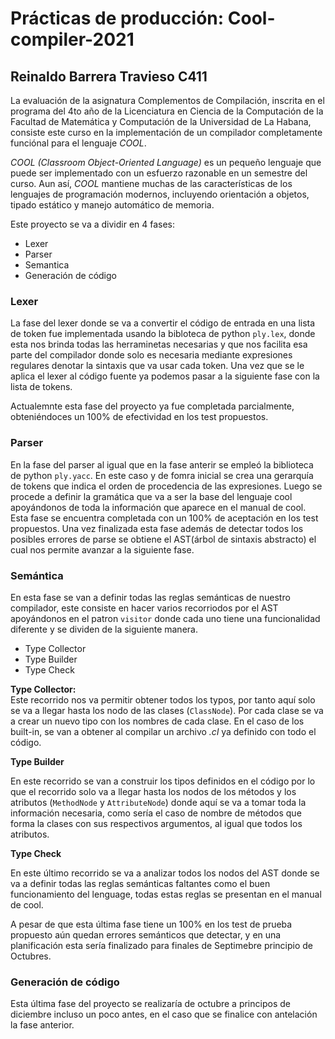 
# Prácticas de producción: Cool-compiler-2021

## Reinaldo Barrera Travieso C411  

La evaluación de la asignatura Complementos de Compilación, inscrita en el programa del 4to año de la Licenciatura en Ciencia de la Computación de la Facultad de Matemática y Computación de la
Universidad de La Habana, consiste este curso en la implementación de un compilador completamente
funciónal para el lenguaje _COOL_.

_COOL (Classroom Object-Oriented Language)_ es un pequeño lenguaje que puede ser implementado con un esfuerzo razonable en un semestre del curso. Aun así, _COOL_ mantiene muchas de las características de los lenguajes de programación modernos, incluyendo orientación a objetos, tipado estático y manejo automático de memoria.

Este proyecto se va a dividir en 4 fases:

* Lexer
* Parser
* Semantica
* Generación de código
  
### Lexer

La fase del lexer donde se va a convertir el código de entrada en una lista de token fue implementada usando la bibloteca de python ```ply.lex```, donde esta nos brinda todas las herraminetas necesarias y que nos facilita esa parte del compilador donde solo es necesaria mediante expresiones regulares denotar la sintaxis que va usar cada token. Una vez que se le aplica el lexer al código fuente ya podemos pasar a la siguiente fase con la lista de tokens.

Actualemnte esta fase del proyecto ya fue completada parcialmente, obteniéndoces un 100% de efectividad en los test propuestos.

### Parser

En la fase del parser al igual que en la fase anterir se empleó la biblioteca de python ```ply.yacc```. En este caso y de fomra inicial se crea una gerarquía de tokens que indica el orden de procedencia de las expresiones. Luego se procede a definir la gramática que va a ser la base del lenguaje cool apoyándonos de toda la información que aparece en el manual de cool. Esta fase se encuentra completada con un 100% de aceptación en los test propuestos. Una vez finalizada esta fase además de detectar todos los posibles errores de parse se obtiene el AST(árbol de sintaxis abstracto) el cual nos permite avanzar a la siguiente fase.

### Semántica

En esta fase se van a definir todas las reglas semánticas de nuestro compilador, este consiste en hacer varios recorriodos por el AST apoyándonos en el patron ```visitor``` donde cada uno tiene una funcionalidad diferente y se dividen de la siguiente manera.

* Type Collector
* Type Builder
* Type Check

**Type Collector:**  
 Este recorrido nos va permitir obtener todos los typos, por tanto aquí solo se va a llegar hasta los nodo de las clases (```ClassNode```). Por cada clase se va a crear un nuevo tipo con los nombres de cada clase. En el caso de los built-in, se van a obtener al compilar un archivo *.cl* ya definido con todo el código.

**Type Builder**

En este recorrido se van a construir los tipos definidos en el código por lo que el recorrido solo va a llegar hasta los nodos de los métodos y los atributos (```MethodNode``` y ```AttributeNode```) donde aquí se va a tomar toda la información necesaria, como sería el caso de nombre de métodos que forma la clases con sus respectivos argumentos, al igual que todos los atributos.

**Type Check**

En este último recorrido se va a analizar todos los nodos del AST donde se va a definir todas las reglas semánticas faltantes como el buen funcionamiento del lenguage, todas estas reglas se presentan en el manual de cool.

A pesar de que esta última fase tiene un 100% en los test de prueba propuesto aún quedan errores semánticos que detectar, y en una planificación esta sería finalizado para finales de Septimebre principio de Octubres.

### Generación de código 

Esta última fase del proyecto se realizaría de octubre a principos de diciembre incluso un poco antes, en el caso que se finalice con antelación la fase anterior. 